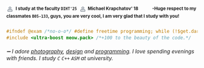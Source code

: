 <!--comment <samp>`@Ded32` `#Mipt` `1First course` `~System Programming`</samp> <sub>@User profile</sub> -->

#### <p align="left" dir="auto"> ![university](https://raw.githubusercontent.com/Mchl-krpch/Mchl-krpch/main/user.png)<sup>&nbsp; I study at the faculty ` DIHT'25 `</sup> &nbsp;![user](https://raw.githubusercontent.com/Mchl-krpch/Mchl-krpch/main/user.png) <sup> Michael Krapchatov' 18</sup>&nbsp;&nbsp;&nbsp;&nbsp;&nbsp;&nbsp;&nbsp;&nbsp;&nbsp;&nbsp; <sup>-Huge respect to my classmates `B05-133`, guys, you are very cool, I am very glad that I study with you!</sup><p>

```C
#ifndef @exam /*no-o-o*/ #define freetime programming; while (!$get.dark & !$friends->are.calling) {~write-programs;}
#include <ultra-boost meow.pack> /*+100 to the beauty of the code.*/
```

###### ➖ I adore [photography](), [design]() and [programming](). I love spending evenings with friends. I study `C` `C++` `ASM`  at university.
